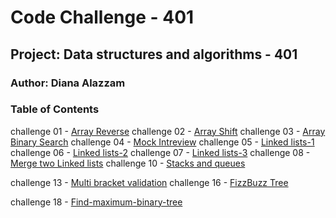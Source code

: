 # Code Challenge - 401

## Project: Data structures and algorithms - 401 

### Author: Diana Alazzam


### Table of Contents

challenge 01 - [Array Reverse](challenges/arrayReverse/array-shift.js)
challenge 02 - [Array Shift](challenges/arrayShift/array-shift.js)
challenge 03 - [Array Binary Search](challenges/arrayBinarySearch/array-binary-search.js)
challenge 04 - [Mock Intreview](challenges/mockInt01/mock-int01.js)
challenge 05 - [Linked lists-1](challenges/Data-Structures/linkedList/linked-list.js)
challenge 06 - [Linked lists-2](challenges/Data-Structures/linkedList/linked-list.js)
challenge 07 - [Linked lists-3](challenges/Data-Structures/linkedList/linked-list.js)
challenge 08 - [Merge two Linked lists](challenges/Data-Structures/linkedList/ll-merge.js)
challenge 10 - [Stacks and queues](challenges/stacksAndQueues/stacks-and-queues.js)
<!-- challenge 10 - [Stacks and queues](challenges/stacksAndQueues/stacks-and-queues.js) -->
<!-- challenge 10 - [Stacks and queues](challenges/stacksAndQueues/stacks-and-queues.js) -->
challenge 13 - [Multi bracket validation](challenges/multiBracketValidation/multi-bracket-validation.js)
challenge 16 - [FizzBuzz Tree](challenges/fizzBuzzTree/fizz-buzz-tree.js)

challenge 18 - [Find-maximum-binary-tree](challenges/tree/tree.js)


